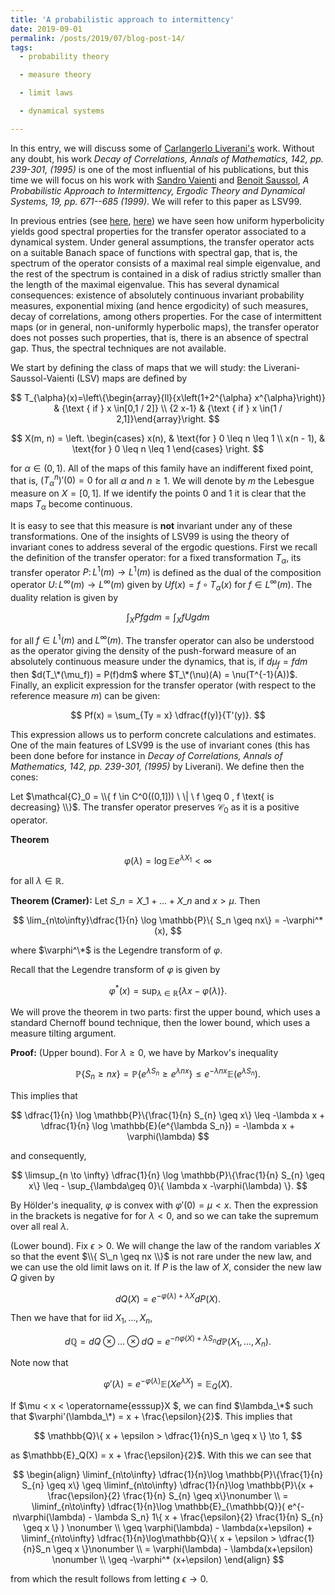 ```yaml
---
title: 'A probabilistic approach to intermittency'
date: 2019-09-01
permalink: /posts/2019/07/blog-post-14/
tags:
  - probability theory

  - measure theory

  - limit laws

  - dynamical systems

---
```


In this entry, we will discuss some of [Carlangerlo Liverani's](https://www.mat.uniroma2.it/~liverani/) work. Without any doubt, his work *Decay of Correlations, Annals of Mathematics, 142, pp. 239-301, (1995)* is one of the most influential of his publications, but this time we will focus on his work with [Sandro Vaienti](http://www.cpt.univ-mrs.fr/~vaienti/) and [Benoit Saussol](http://www.math.univ-brest.fr/perso/benoit.saussol/), *A Probabilistic Approach to Intermittency, Ergodic Theory and Dynamical Systems, 19, pp. 671--685 (1999)*. We will refer to this paper as LSV99.

In previous entries (see [here](posts/2019/05/blog-post-5/]), [here](posts/2019/05/blog-post-8/])) we have seen how uniform hyperbolicity yields good spectral properties for the transfer operator associated to a dynamical system. Under general assumptions, the transfer operator acts on a suitable Banach space of functions with spectral gap, that is, the spectrum of the operator consists of a maximal real simple eigenvalue, and the rest of the spectrum is contained in a disk of radius strictly smaller than the length of the maximal eigenvalue. This has several dynamical consequences: existence of absolutely continuous invariant probability measures, exponential mixing (and hence ergodicity) of such measures, decay of correlations, among others properties. For the case of intermittent maps (or in general, non-uniformly hyperbolic maps), the transfer operator does not posses such properties, that is, there is an absence of spectral gap. Thus, the spectral techniques are not available.

We start by defining the class of maps that we will study: the Liverani-Saussol-Vaienti (LSV) maps are defined by

$$
T_{\alpha}(x)=\left\{\begin{array}{ll}{x\left(1+2^{\alpha} x^{\alpha}\right)} & {\text { if } x \in[0,1 / 2]} \\ {2 x-1} & {\text { if } x \in(1 / 2,1]}\end{array}\right.
$$

$$
  X(m, n) = \left.
\begin{cases}
  x(n), & \text{for } 0 \leq n \leq 1 \\
  x(n - 1), & \text{for } 0 \leq n \leq 1
\end{cases}
\right.
$$

for $\alpha\in (0,1)$. All of the maps of this family have an indifferent fixed point, that is, $(T^n_\alpha)'(0) = 0$ for all $\alpha$ and $n\geq 1$. We will denote by $m$ the Lebesgue measure on $X = [0,1]$. If we identify the points $0$ and $1$ it is clear that the maps $T_\alpha$ become continuous.

It is easy to see that this measure is **not** invariant under any of these transformations. One of the insights of LSV99 is using the theory of invariant cones to address several of the ergodic questions. First we recall the definition of the transfer operator: for a fixed transformation $T_\alpha$, its transfer operator $P\colon L^1(m)\to L^1(m)$ is defined as the dual of the composition operator $U\colon L^\infty(m)\to L^\infty(m)$ given by $Uf(x) = f\circ T_\alpha(x)$ for $f\in L^\infty(m)$. The duality relation is given by

$$
\int_X Pf g dm = \int_X f Ug dm
$$

for all $f\in L^1(m)$ and $L^\infty(m)$. The transfer operator can also be understood as the operator giving the density of the push-forward measure of an absolutely continuous measure under the dynamics, that is, if $d\mu_f = f dm$ then $d(T_\*(\mu_f)) = P(f)dm$ where $T_\*(\nu)(A) = \nu(T^{-1}(A))$. Finally, an explicit expression for the transfer operator (with respect to the reference measure $m$) can be given:

$$
Pf(x) = \sum_{Ty = x} \dfrac{f(y)}{T'(y)}.
$$

This expression allows us to perform concrete calculations and estimates. One of the main features of LSV99 is the use of invariant cones (this has been done before for instance in *Decay of Correlations, Annals of Mathematics, 142, pp. 239-301, (1995)* by Liverani). We define then the cones:

Let $\mathcal{C}_0 = \\{ f \in C^0((0,1])) \ \| \ f \geq 0 , f \text{ is decreasing}  \\}$. The transfer operator preserves $\mathcal{C}_0$ as it is a positive operator.

**Theorem**

$$
\varphi(\lambda) = \log \mathbb{E}e^{\lambda X_1} \lt \infty
$$

for all $\lambda\in\mathbb{R}$.

**Theorem (Cramer):** Let $S\_n = X\_1 + \dots + X\_n$ and $x > \mu$. Then

$$
\lim_{n\to\infty}\dfrac{1}{n} \log \mathbb{P}\{ S_n \geq nx\} = -\varphi^*(x),
$$

where $\varphi^\*$ is the Legendre transform of $\varphi$.

Recall that the Legendre transform of $\varphi$ is given by

$$
\varphi^*(x) = \sup_{\lambda\in\mathbb{R}} \{\lambda x -\varphi(\lambda) \}.
$$

We will prove the theorem in two parts: first the upper bound, which uses a standard Chernoff bound technique, then the lower bound, which uses a measure tilting argument.

**Proof:** (Upper bound). For $\lambda \geq 0$, we have by Markov's inequality

$$
\mathbb{P}\{ S_n \geq nx \} = \mathbb{P}\{ e^{\lambda S_n} \geq e^{\lambda nx} \} \leq e^{-\lambda nx} \mathbb{E}(e^{\lambda S_n}).
$$

This implies that

$$
\dfrac{1}{n} \log \mathbb{P}\{\frac{1}{n} S_{n} \geq x\} \leq -\lambda  x +  \dfrac{1}{n} \log \mathbb{E}(e^{\lambda S_n}) = -\lambda x  + \varphi(\lambda)
$$

and consequently,

$$
\limsup_{n \to \infty} \dfrac{1}{n} \log \mathbb{P}\{\frac{1}{n} S_{n} \geq x\} \leq - \sup_{\lambda\geq 0}\{ \lambda x  -\varphi(\lambda) \}.
$$

By Hölder's inequality, $\varphi$ is convex with $\varphi'(0) = \mu < x$. Then the expression in the brackets is negative for for $\lambda < 0$, and so we can take the supremum over all real $\lambda$.

(Lower bound). Fix $\epsilon > 0$. We will change the law of the random variables $X$ so that the event $\\{ S\_n \geq nx \\}$ is not rare under the new law, and we can use the old limit laws on it. If $P$ is the law of $X$, consider the new law $Q$ given by

$$
dQ(X) = e^{-\varphi(\lambda)+ \lambda X} dP(X).
$$

Then we have that for iid $X_1,\dots,X_n$,

$$
d\mathbb{Q} = dQ\otimes \dots \otimes dQ = e^{-n\varphi(X)+\lambda S_n}d\mathbb{P}(X_1,\dots,X_n).
$$

Note now that

$$
\varphi'(\lambda) = e^{-\varphi(\lambda)}\mathbb{E}(Xe^{\lambda X}) = \mathbb{E}_Q(X).
$$

If $\mu < x < \operatorname{esssup}X $, we can find $\lambda_\*$ such that $\varphi'(\lambda_\*) = x + \frac{\epsilon}{2}$. This implies that

$$
\mathbb{Q}\{ x + \epsilon > \dfrac{1}{n}S_n \geq x \} \to 1,
$$

as $\mathbb{E}_Q(X) = x + \frac{\epsilon}{2}$. With this we can see that

$$
\begin{align}
\liminf_{n\to\infty} \dfrac{1}{n}\log \mathbb{P}\{\frac{1}{n} S_{n} \geq x\} \geq \liminf_{n\to\infty} \dfrac{1}{n}\log \mathbb{P}\{x + \frac{\epsilon}{2} \frac{1}{n} S_{n} \geq x\}\nonumber \\
 = \liminf_{n\to\infty} \dfrac{1}{n}\log \mathbb{E}_{\mathbb{Q}}( e^{-n\varphi(\lambda) - \lambda S_n} 1\{  x + \frac{\epsilon}{2} \frac{1}{n} S_{n} \geq x \}  ) \nonumber \\
 \geq \varphi(\lambda) - \lambda(x+\epsilon) + \liminf_{n\to\infty} \dfrac{1}{n}\log\mathbb{Q}\{ x + \epsilon > \dfrac{1}{n}S_n \geq x \}\nonumber \\
 = \varphi(\lambda) - \lambda(x+\epsilon) \nonumber \\
 \geq -\varphi^* (x+\epsilon)
\end{align}
$$

from which the result follows from letting $\epsilon \to 0$.
